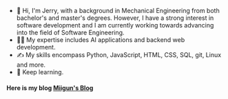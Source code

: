 - 👋 Hi, I'm Jerry, with a background in Mechanical Engineering from both bachelor's and master's degrees. However, I have a strong interest in software development and I am currently working towards advancing into the field of Software Engineering.
- 👨‍💻 My expertise includes AI applications and backend web development.
- ✍️ My skills encompass Python, JavaScript, HTML, CSS, SQL, git, Linux and more.
- 🌱 Keep learning.
#### Here is my blog [Miigun's Blog](https://jerry-chang975.github.io/)
